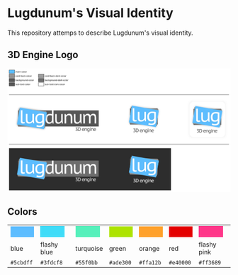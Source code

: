# Lugdunum's Visual Identity

This repository attemps to describe Lugdunum's visual identity.

## 3D Engine Logo

![Logos](./logo/logo.png)

## Colors

<table>
  <tr>
    <td><img src="./colors/png/5cbdff.png" /></td>
    <td><img src="./colors/png/3fdcf8.png" /></td>
    <td><img src="./colors/png/55f0bb.png" /></td>
    <td><img src="./colors/png/ade300.png" /></td>
    <td><img src="./colors/png/ffa12b.png" /></td>
    <td><img src="./colors/png/e40000.png" /></td>
    <td><img src="./colors/png/ff3689.png" /></td>
  </tr>
  <tr>
    <td>blue</td>
    <td>flashy blue</td>
    <td>turquoise</td>
    <td>green</td>
    <td>orange</td>
    <td>red</td>
    <td>flashy pink</td>
  </tr>
  <tr>
    <td><code>#5cbdff</code></td>
    <td><code>#3fdcf8</code></td>
    <td><code>#55f0bb</code></td>
    <td><code>#ade300</code></td>
    <td><code>#ffa12b</code></td>
    <td><code>#e40000</code></td>
    <td><code>#ff3689</code></td>
  </tr>
</table>
